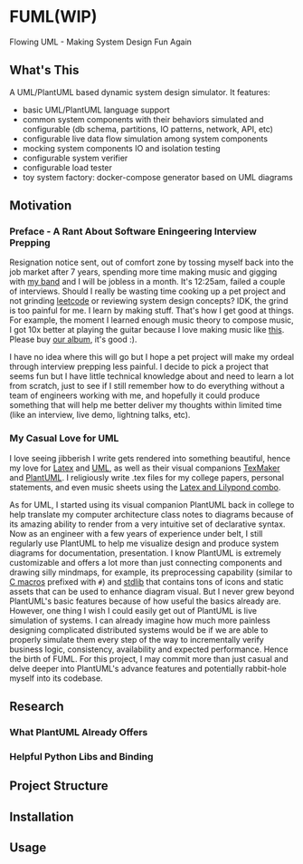 # FUML(WIP)
Flowing UML - Making System Design Fun Again

## What's This
A UML/PlantUML based dynamic system design simulator. It features:
* basic UML/PlantUML language support
* common system components with their behaviors simulated and configurable (db schema, partitions, IO patterns, network, API, etc)
* configurable live data flow simulation among system components
* mocking system components IO and isolation testing
* configurable system verifier 
* configurable load tester
* toy system factory: docker-compose generator based on UML diagrams

## Motivation 
### Preface - A Rant About Software Eningeering Interview Prepping
Resignation notice sent, out of comfort zone by tossing myself back into the job market after 7 years, spending more time making music and gigging with [my band](https://www.carelesswhisper80s.com/) and I will be jobless in a month. It's 12:25am, failed a couple of interviews. Should I really be wasting time cooking up a pet project and not grinding [leetcode](https://leetcode.com/) or reviewing system design concepts? IDK, the grind is too painful for me. I learn by making stuff. That's how I get good at things. For example, the moment I learned enough music theory to compose music, I got 10x better at playing the guitar because I love making music like [this](https://open.spotify.com/track/3U6RnQtctesNPAzms9bpxF?si=3e6e80ebd2ba4211). Please buy [our album](https://ffm.to/vesselhollowknighttribute), it's good :).

I have no idea where this will go but I hope a pet project will make my ordeal through interview prepping less painful. I decide to pick a project that seems fun but I have little technical knowledge about and need to learn a lot from scratch, just to see if I still remember how to do everything without a team of engineers working with me, and hopefully it could produce something that will help me better deliver my thoughts within limited time (like an interview, live demo, lightning talks, etc). 

### My Casual Love for UML
I love seeing jibberish I write gets rendered into something beautiful, hence my love for [Latex](https://www.latex-project.org/) and [UML](https://www.uml.org/), as well as their visual companions [TexMaker](https://www.xm1math.net/texmaker/) and [PlantUML](https://plantuml.com/). I religiously write .tex files for my college papers, personal statements, and even music sheets using the [Latex and Lilypond combo](https://lilypond.org/doc/v2.21/Documentation/usage/latex). 

As for UML, I started using its visual companion PlantUML back in college to help translate my computer architecture class notes to diagrams because of its amazing ability to render from a very intuitive set of declarative syntax. Now as an engineer with a few years of experience under belt, I still regularly use PlantUML to help me visualize design and produce system diagrams for documentation, presentation. I know PlantUML is extremely customizable and offers a lot more than just connecting components and drawing silly mindmaps, for example, its preprocessing capability (similar to [C macros](https://gcc.gnu.org/onlinedocs/cpp/Macros.html) prefixed with `#`) and [stdlib](https://github.com/plantuml/plantuml-stdlib) that contains tons of icons and static assets that can be used to enhance diagram visual. But I never grew beyond PlantUML's basic features because of how useful the basics already are. However, one thing I wish I could easily get out of PlantUML is live simulation of systems. I can already imagine how much more painless designing complicated distributed systems would be if we are able to properly simulate them every step of the way to incrementally verify business logic, consistency, availability and expected performance. Hence the birth of FUML. For this project, I may commit more than just casual and delve deeper into PlantUML's advance features and potentially rabbit-hole myself into its codebase.

## Research
### What PlantUML Already Offers
### Helpful Python Libs and Binding
### 
## Project Structure
## Installation
## Usage
